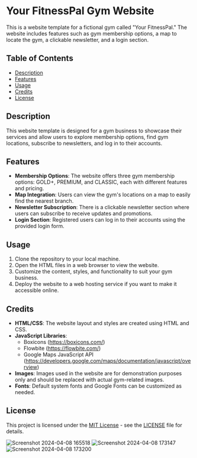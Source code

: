 # Your FitnessPal Gym Website

This is a website template for a fictional gym called "Your FitnessPal." The website includes features such as gym membership options, a map to locate the gym, a clickable newsletter, and a login section.

## Table of Contents

- [Description](#description)
- [Features](#features)
- [Usage](#usage)
- [Credits](#credits)
- [License](#license)

## Description

This website template is designed for a gym business to showcase their services and allow users to explore membership options, find gym locations, subscribe to newsletters, and log in to their accounts.

## Features

- **Membership Options**: The website offers three gym membership options: GOLD+, PREMIUM, and CLASSIC, each with different features and pricing.
- **Map Integration**: Users can view the gym's locations on a map to easily find the nearest branch.
- **Newsletter Subscription**: There is a clickable newsletter section where users can subscribe to receive updates and promotions.
- **Login Section**: Registered users can log in to their accounts using the provided login form.

## Usage

1. Clone the repository to your local machine.
2. Open the HTML files in a web browser to view the website.
3. Customize the content, styles, and functionality to suit your gym business.
4. Deploy the website to a web hosting service if you want to make it accessible online.

## Credits

- **HTML/CSS**: The website layout and styles are created using HTML and CSS.
- **JavaScript Libraries**:
  - Boxicons (https://boxicons.com/)
  - Flowbite (https://flowbite.com/)
  - Google Maps JavaScript API (https://developers.google.com/maps/documentation/javascript/overview)
- **Images**: Images used in the website are for demonstration purposes only and should be replaced with actual gym-related images.
- **Fonts**: Default system fonts and Google Fonts can be customized as needed.

## License

This project is licensed under the [MIT License](https://opensource.org/licenses/MIT) - see the [LICENSE](LICENSE) file for details.




![Screenshot 2024-04-08 165518](https://github.com/arunmishra11/Yourfitnesspal/assets/153470839/4ac8771f-858e-4ecd-acce-4ad20e0486e8)
![Screenshot 2024-04-08 173147](https://github.com/SailorVirgo/prework-study-guide/assets/153470839/0431d5fb-3fc2-439d-b615-060450b9e8e4)
![Screenshot 2024-04-08 173200](https://github.com/SailorVirgo/prework-study-guide/assets/153470839/61c645ff-5fd1-4084-b3e4-eabf9df32701)

